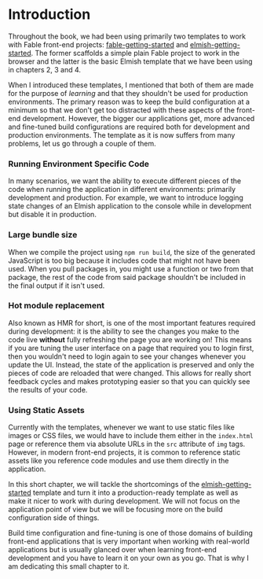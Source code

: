 # Introduction

Throughout the book, we had been using primarily two templates to work with Fable front-end projects: [fable-getting-started](https://github.com/Zaid-Ajaj/fable-getting-started) and [elmish-getting-started](https://github.com/Zaid-Ajaj/elmish-getting-started). The former scaffolds a simple plain Fable project to work in the browser and the latter is the basic Elmish template that we have been using in chapters 2, 3 and 4.

When I introduced these templates, I mentioned that both of them are made for the purpose of *learning* and that they shouldn't be used for production environments. The primary reason was to keep the build configuration at a minimum so that we don't get too distracted with these aspects of the front-end development. However, the bigger our applications get, more advanced and fine-tuned build configurations are required both for development and production environments. The template as it is now suffers from many problems, let us go through a couple of them.

### Running Environment Specific Code
In many scenarios, we want the ability to execute different pieces of the code when running the application in different environments: primarily development and production. For example, we want to introduce logging state changes of an Elmish application to the console while in development but disable it in production.

### Large bundle size

When we compile the project using `npm run build`, the size of the generated JavaScript is too big because it includes code that might not have been used. When you pull packages in, you might use a function or two from that package, the rest of the code from said package shouldn't be included in the final output if it isn't used.

### Hot module replacement

Also known as HMR for short, is one of the most important features required during development: it is the ability to see the changes you make to the code live **without** fully refreshing the page you are working on! This means if you are tuning the user interface on a page that required you to login first, then you wouldn't need to login again to see your changes whenever you update the UI. Instead, the state of the application is preserved and only the pieces of code are reloaded that were changed. This allows for really short feedback cycles and makes prototyping easier so that you can quickly see the results of your code.

### Using Static Assets

Currently with the templates, whenever we want to use static files like images or CSS files, we would have to include them either in the `index.html` page or reference them via absolute URLs in the `src` attribute of `img` tags. However, in modern front-end projects, it is common to reference static assets like you reference code modules and use them directly in the application.

In this short chapter, we will tackle the shortcomings of the [elmish-getting-started](https://github.com/Zaid-Ajaj/elmish-getting-started) template and turn it into a production-ready template as well as make it nicer to work with during development. We will not focus on the application point of view but we will be focusing more on the build configuration side of things.

Build time configuration and fine-tuning is one of those domains of building front-end applications that is very important when working with real-world applications but is usually glanced over when learning front-end development and you have to learn it on your own as you go. That is why I am dedicating this small chapter to it.

